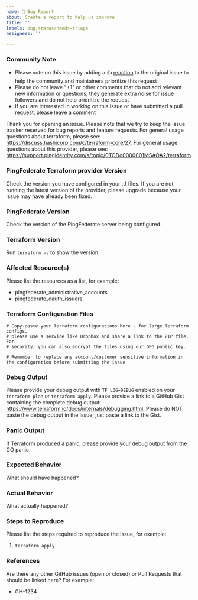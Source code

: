 ```yaml
---
name: 🐛 Bug Report
about: Create a report to help us improve
title: ''
labels: bug,status/needs-triage
assignees: ''

---
```


<!--- Please keep this note for the community --->

### Community Note

* Please vote on this issue by adding a 👍 [reaction](https://blog.github.com/2016-03-10-add-reactions-to-pull-requests-issues-and-comments/) to the original issue to help the community and maintainers prioritize this request
* Please do not leave "+1" or other comments that do not add relevant new information or questions, they generate extra noise for issue followers and do not help prioritize the request
* If you are interested in working on this issue or have submitted a pull request, please leave a comment

<!--- Thank you for keeping this note for the community --->

Thank you for opening an issue. Please note that we try to keep the issue tracker reserved for bug reports and feature requests. For general usage questions about terraform, please see: https://discuss.hashicorp.com/c/terraform-core/27. For general usage questions about this provider, please see: https://support.pingidentity.com/s/topic/0TODo0000001MSAOA2/terraform.

### PingFederate Terraform provider Version
Check the version you have configured in your .tf files. If you are not running the latest version of the provider, please upgrade because your issue may have already been fixed.

### PingFederate Version
Check the version of the PingFederate server being configured.

### Terraform Version
Run `terraform -v` to show the version.

### Affected Resource(s)
Please list the resources as a list, for example:
- pingfederate_administrative_accounts
- pingfederate_oauth_issuers

### Terraform Configuration Files
```hcl
# Copy-paste your Terraform configurations here - for large Terraform configs,
# please use a service like Dropbox and share a link to the ZIP file. For
# security, you can also encrypt the files using our GPG public key.

# Remember to replace any account/customer sensitive information in the configuration before submitting the issue
```

### Debug Output
Please provide your debug output with `TF_LOG=DEBUG` enabled on your `terraform plan` or `terraform apply`. Please provide a link to a GitHub Gist containing the complete debug output: https://www.terraform.io/docs/internals/debugging.html. Please do NOT paste the debug output in the issue; just paste a link to the Gist.

### Panic Output
If Terraform produced a panic, please provide your debug output from the GO panic

### Expected Behavior
What should have happened?

### Actual Behavior
What actually happened?

### Steps to Reproduce
Please list the steps required to reproduce the issue, for example:
1. `terraform apply`

### References
Are there any other GitHub issues (open or closed) or Pull Requests that should be linked here? For example:
- GH-1234
